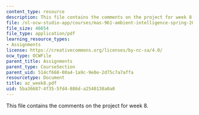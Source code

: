 ```yaml
---
content_type: resource
description: This file contains the comments on the project for week 8.
file: /ol-ocw-studio-app/courses/mas-961-ambient-intelligence-spring-2005/5ba366874f355fd4886da2540138a0a0_az_week8.pdf
file_size: 46654
file_type: application/pdf
learning_resource_types:
- Assignments
license: https://creativecommons.org/licenses/by-nc-sa/4.0/
ocw_type: OCWFile
parent_title: Assignments
parent_type: CourseSection
parent_uid: 514cf668-00a4-1a9c-9e0e-2d75c7a7affa
resourcetype: Document
title: az_week8.pdf
uid: 5ba36687-4f35-5fd4-886d-a2540138a0a0
---
```

This file contains the comments on the project for week 8.